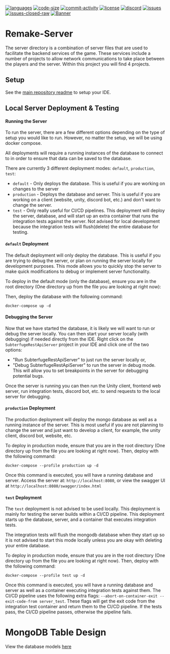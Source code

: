 ﻿[![languages](https://img.shields.io/github/languages/top/Subterfuge-Revived/Remake-Core)]()
[![code-size](https://img.shields.io/github/languages/code-size/Subterfuge-Revived/Remake-Core)]()
[![commit-activity](https://img.shields.io/github/commit-activity/y/Subterfuge-Revived/Remake-Core)](https://github.com/Subterfuge-Revived/Remake-Core/pulse/yearly)
[![license](https://img.shields.io/github/license/Subterfuge-Revived/Remake-Core)](LICENSE)
[![discord](https://img.shields.io/discord/617149385196961792)](https://discord.gg/GNk7Xw4)
[![issues](https://img.shields.io/github/issues/Subterfuge-Revived/Remake-Core)](https://github.com/Subterfuge-Revived/Remake-Core/issues?q=is%3Aopen)
[![issues-closed-raw](https://img.shields.io/github/issues-closed/Subterfuge-Revived/Remake-Core)](https://github.com/Subterfuge-Revived/Remake-Core/issues?q=is%3Aclosed+)
[![Banner](banner.png)]()

# Remake-Server

The server directory is a combination of server files that are used to facilitate the backend services of the game. These services include a number of projects to allow network communications
to take place between the players and the server. Within this project you will find 4 projects.

## Setup

See the [main repository readme](https://github.com/Subterfuge-Revived/Remake-Core) to setup your IDE.

## Local Server Deployment & Testing

#### Running the Server

To run the server, there are a few different options depending on the type of setup you would like to run.
However, no matter the setup, we will be using docker compose.

All deployments will require a running instances of the database to connect to in order to ensure that data can be saved to the database.

There are currently 3 different deployment modes: `default`, `production`, `test`:

- `default` - Only deploys the database. This is useful if you are working on changes to the server
- `production` - Deploys the database and server. This is useful if you are working on a client (website, unity, discord bot, etc.) and don't want to change the server.
- `test` - Only really useful for CI/CD pipelines. This deployment will deploy the server, database, and will start up an extra container that runs the integration tests against the server. Not advised for local development because the integration tests will flush(delete) the entire database for testing.

#### `default` Deployment

The default deployment will only deploy the database. This is useful if you are trying to debug the server, or plan on running the server locally for development purposes.
This mode allows you to quickly stop the server to make quick modifications to debug or implement server functionality.

To deploy in the default mode (only the database), ensure you are in the root directory (One directory up from the file you are looking at right now):

Then, deploy the database with the following command:

```
docker-compose up -d
```

#### Debugging the Server

Now that we have started the database, it is likely we will want to run or debug the server locally.
You can then start your server locally (with debugging) if needed directly from the IDE.
Right click on the `SubterfugeRestApiServer` project in your IDE and click one of the two options:

- "Run SubterfugeRestApiServer" to just run the server locally or,
- "Debug SubterfugeRestApiServer" to run the server in debug mode. This will allow you to set breakpoints in the server for debugging potential bugs.

Once the server is running you can then run the Unity client, frontend web server, run integration tests, discord bot, etc. to send requests to the local server for debugging.

#### `production` Deployment

The production deployment will deploy the mongo database as well as a running instance of the server.
This is most useful if you are not planning to change the server and just want to develop a client, for example, the unity client, discord bot, website, etc.

To deploy in production mode, ensure that you are in the root directory (One directory up from the file you are looking at right now).
Then, deploy with the following command:

```
docker-compose --profile production up -d
```

Once this command is executed, you will have a running database and server.
Access the server at: `http://localhost:8080`, or view the swagger UI at `http://localhost:8080/swagger/index.html`

#### `test` Deployment

The `test` deployment is not advised to be used locally.
This deployment is mainly for testing the server builds within a CI/CD pipeline.
This deployment starts up the database, server, and a container that executes integration tests.

The integration tests will flush the mongodb database when they start up so it is not advised to start this mode locally unless you are okay with deleting your entire database.

To deploy in production mode, ensure that you are in the root directory (One directory up from the file you are looking at right now).
Then, deploy with the following command:

```
docker-compose --profile test up -d
```

Once this command is executed, you will have a running database and server as well as a container executing integration tests against them.
The CI/CD pipeline uses the following extra flags: `--abort-on-container-exit --exit-code-from server_test`.
These flags will get the exit code from the integration test container and return them to the CI/CD pipeline. If the tests pass, the CI/CD pipeline passes, otherwise the pipeline fails.

# MongoDB Table Design

View the database models [here](https://github.com/Subterfuge-Revived/Remake-Core/tree/master/Server/SubterfugeDatabaseProvider/Models)